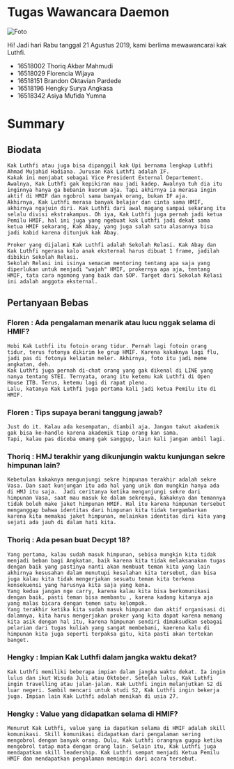 # Tugas Wawancara Daemon

![Foto](./16518002-16518029-16518151-16518196-16518342.jpg)

Hi! Jadi hari Rabu tanggal 21 Agustus 2019, kami berlima mewawancarai kak Luthfi.
- 16518002 Thoriq Akbar Mahmudi
- 16518029 Florencia Wijaya
- 16518151 Brandon Oktavian Pardede
- 16518196 Hengky Surya Angkasa
- 16518342 Asiya Mufida Yumna

# Summary
## Biodata
	Kak Luthfi atau juga bisa dipanggil kak Upi bernama lengkap Luthfi Ahmad Mujahid Hadiana. Jurusan Kak Luthfi adalah IF. 
	Kakak ini menjabat sebagai Vice President External Departement. Awalnya, Kak Luthfi gak kepikiran mau jadi kadep. Awalnya tuh dia itu inginnya hanya ga bebanin kuorum aja. Tapi akhirnya ia merasa ingin aktif di HMIF dan ngobrol sama banyak orang, bukan IF aja. 
	Akhirnya, Kak Luthfi merasa banyak belajar dan cinta sama HMIF, akhirnya ngajuin diri. Kak Luthfi dari awal magang sampai sekarang itu selalu divisi ekstrakampus. Oh iya, Kak Luthfi juga pernah jadi ketua Pemilu HMIF, hal ini juga yang ngebuat kak Luthfi jadi dekat sama ketua HMIF sekarang, Kak Abay, yang juga salah satu alasannya bisa jadi kabid karena ditunjuk kak Abay.
	
	Proker yang dijalani Kak Luthfi adalah Sekolah Relasi. Kak Abay dan Kak Luthfi ngerasa kalo anak eksternal harus dibuat 1 frame, jadilah dibikin Sekolah Relasi.
	Sekolah Relasi ini isinya semacam mentoring tentang apa saja yang diperlukan untuk menjadi "wajah" HMIF, prokernya apa aja, tentang HMIF, tata cara ngomong yang baik dan SOP. Target dari Sekolah Relasi ini adalah anggota eksternal.
	
## Pertanyaan Bebas

### Floren : Ada pengalaman menarik atau lucu nggak selama di HMIF?
	Hobi Kak Luthfi itu fotoin orang tidur. Pernah lagi fotoin orang tidur, terus fotonya dikirim ke grup HMIF. Karena kakaknya lagi flu, jadi pas di fotonya keliatan meler. Akhirnya, foto itu jadi meme angkatan, deh.
	Kak Luthfi juga pernah di-chat orang yang gak dikenal di LINE yang nanya tentang STEI. Ternyata, orang itu ketemu kak Luthfi di Open House ITB. Terus, ketemu lagi di rapat pleno.
	Lalu, katanya Kak Luthfi juga pertama kali jadi ketua Pemilu itu di HMIF.
	
### Floren : Tips supaya berani tanggung jawab?
	Just do it. Kalau ada kesempatan, diambil aja. Jangan takut akademik gak bisa ke-handle karena akademik tiap orang kan sama.
	Tapi, kalau pas dicoba emang gak sanggup, lain kali jangan ambil lagi. 
	
### Thoriq : HMJ terakhir yang dikunjungin waktu kunjungan sekre himpunan lain?
	Kebetulan kakaknya mengunjungi sekre himpunan terakhir adalah sekre Vasa. Dan saat kunjungan itu ada hal yang unik dan mungkin hanya ada di HMJ itu saja.  Jadi ceritanya ketika mengunjungi sekre dari himpunan Vasa, saat mau masuk ke dalam sekrenya, kakaknya dan temannya tidak boleh make jaket himpunan HMIF. Hal itu karena himpunan tersebut menganggap bahwa identitas dari himpunan kita tidak tergambarkan karena kita memakai jaket himpunan, melainkan identitas diri kita yang sejati ada jauh di dalam hati kita.
	
### Thoriq :  Ada pesan buat Decypt 18?
	Yang pertama, kalau sudah masuk himpunan, sebisa mungkin kita tidak menjadi beban bagi Angkatan, baik karena kita tidak melaksanakan tugas dengan baik yang pastinya nanti akan membuat teman kita yang lain akhirnya kesusahan dalam menutupi kesalahan kita tersebut, dan bisa juga kalau kita tidak mengerjakan sesuatu teman kita terkena konsekuensi yang harusnya kita saja yang kena. 
	Yang kedua jangan nge carry, karena kalau kita bisa berkomunikasi dengan baik, pasti teman bisa membantu , karena kadang kitanya aja yang malas bicara dengan temen satu kelompok.
	Yang terakhir ketika kita sudah masuk himpunan dan aktif organisasi di dalamnya, kita harus mengerjakan proker yang kita dapat karena memang kita asik dengan hal itu, karena himpunan sendiri dimaksudkan sebagai pelarian dari tugas kuliah yang sangat membebani, kaerena kalu di himpunan kita juga seperti terpaksa gitu, kita pasti akan tertekan banget.

### Hengky : Impian Kak Luthfi dalam jangka waktu dekat?
	Kak Luthfi memiliki beberapa impian dalam jangka waktu dekat. Ia ingin lulus dan ikut Wisuda Juli atau Oktober. Setelah lulus, Kak Luthfi ingin travelling atau jalan-jalan. Kak Luthfi ingin melanjutkan S2 di luar negeri. Sambil mencari untuk studi S2, Kak Luthfi ingin bekerja juga. Impian lain Kak Luthfi adalah menikah di usia 27.

### Hengky : Value yang didapatkan selama di HMIF?
	Menurut Kak Luthfi, value yang ia dapatkan selama di HMIF adalah skill komunikasi. Skill komunikasi didapatkan dari pengalaman sering mengobrol dengan banyak orang. Dulu, Kak Luthfi orangnya gugup ketika mengobrol tatap mata dengan orang lain. Selain itu, Kak Luthfi juga mendapatkan skill leadership. Kak Luthfi sempat menjadi Ketua Pemilu HMIF dan mendapatkan pengalaman memimpin dari acara tersebut.
